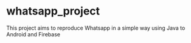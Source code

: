 # whatsapp_project
This project aims to reproduce Whatsapp in a simple way using Java to Android and Firebase
